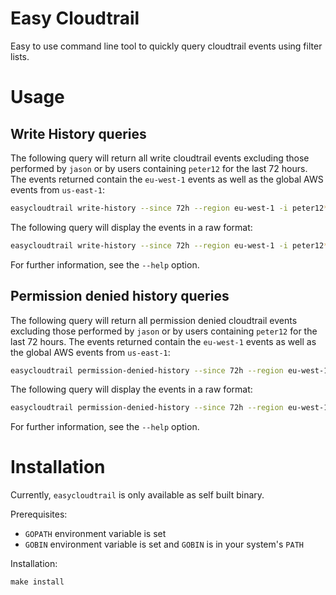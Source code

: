 # Easy Cloudtrail

Easy to use command line tool to quickly query cloudtrail events using filter lists. 

# Usage 

## Write History queries

The following query will return all write cloudtrail events excluding those performed by `jason` or by users containing `peter12` for the last 72 hours. The events returned contain the `eu-west-1` events as well as the global AWS events from `us-east-1`:

```bash
easycloudtrail write-history --since 72h --region eu-west-1 -i peter12*,jason
```

The following query will display the events in a raw format:

```bash
easycloudtrail write-history --since 72h --region eu-west-1 -i peter12*,jason --raw
```

For further information, see the `--help` option.

## Permission denied history queries

The following query will return all permission denied cloudtrail events excluding those performed by `jason` or by users containing `peter12` for the last 72 hours. The events returned contain the `eu-west-1` events as well as the global AWS events from `us-east-1`:

```bash
easycloudtrail permission-denied-history --since 72h --region eu-west-1 -i peter12*,jason
```

The following query will display the events in a raw format:

```bash
easycloudtrail permission-denied-history --since 72h --region eu-west-1 -i peter12*,jason --raw
```

For further information, see the `--help` option.

# Installation

Currently, `easycloudtrail` is only available as self built binary.

Prerequisites:
- `GOPATH` environment variable is set
- `GOBIN` environment variable is set and `GOBIN` is in your system's `PATH`

Installation:

```
make install
```
